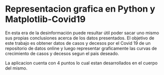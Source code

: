 # Representacion grafica en Python y Matplotlib-Covid19


En esta era de la desinformación puede resultar útil poder sacar uno mismo sus propias conclusiones acerca de los datos presentados. El objetivo de este trabajo es obtener datos de casos y decesos por el Covid 19 de un repositorio de datos online y luego representar graficamente las curvas de crecimiento de casos y decesos segun el pais deseado.

La aplicacion cuenta con 4 puntos lo cual estan desarrollados en el cuerpo del mismo.
